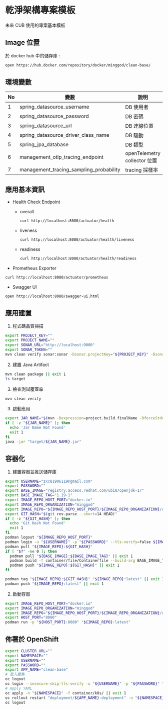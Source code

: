 # 乾淨架構專案模板

未來 CUB 使用的專案基本模板

## Image 位置

於 docker hub 中的儲存庫 :

```bash
open https://hub.docker.com/repository/docker/minggod/clean-base/
```

## 環境變數

| No | 變數                                      | 說明                         | 預設值                                                                              |
|----|-----------------------------------------|----------------------------|----------------------------------------------------------------------------------|
| 1  | spring_datasource_username              | DB 使用者                     | sa                                                                               |
| 2  | spring_datasource_password              | DB 密碼                      | p@ssw0rd                                                                         |
| 3  | spring_datasource_url                   | DB 連線位置                    | jdbc:h2:mem:test                                                                 |
| 4  | spring_datasource_driver_class_name     | DB 驅動                      | org.h2.Driver                                                                    |
| 5  | spring_jpa_database                     | DB 類型                      | h2                                                                               |
| 6  | management_otlp_tracing_endpoint        | openTelemetry collector 位置 | http://otel-http-cub-dev.apps.cluster-nwlbs.dynamic.redhatworkshops.io/v1/traces |
| 7  | management_tracing_sampling_probability | tracing 採樣率                | 1.0                                                                              |

## 應用基本資訊

* Health Check Endpoint
    * overall
      ```bash
      curl http://localhost:8080/actuator/health
      ```
    * liveness
      ```bash
      curl http://localhost:8080/actuator/health/liveness    
      ```
    * readiness
      ```bash
      curl http://localhost:8080/actuator/health/readiness
      ```

* Prometheus Exporter

```bash
curl http://localhost:8080/actuator/prometheus
```

* Swagger UI

```bash
open http://localhost:8080/swagger-ui.html
```

## 應用建置

1. 程式碼品質掃描

```bash
export PROJECT_KEY=""
export PROJECT_NAME=""
export SONAR_URL="http://localhost:9000"
export SONAR_TOKEN=""
mvn clean verify sonar:sonar -Dsonar.projectKey="${PROJECT_KEY}" -Dsonar.projectName="${PROJECT_NAME}" -Dsonar.host.url="${SONAR_URL}" -Dsonar.token="${SONAR_TOKEN}"

```

2. 建置 Java Artifact

```bash
mvn clean package || exit 1
ls target
```

3. 檢查測試覆蓋率

```bash
mvn clean verify

```

3. 啟動應用

```bash
export JAR_NAME="$(mvn -Dexpression=project.build.finalName -DforceStdout -q help:evaluate)"
if [ -z "${JAR_NAME}" ]; then
  echo 'Jar Name Not Found'
  exit 1
fi
java -jar "target/${JAR_NAME}.jar"

```

## 容器化

1. 建置容器並推送儲存庫

```bash
export USERNAME="zxc81906119@gmail.com"
export PASSWORD=""
export BASE_IMAGE="registry.access.redhat.com/ubi8/openjdk-17"
export BASE_IMAGE_TAG="1.19-1"
export IMAGE_REPO_HOST_PORT="docker.io"
export IMAGE_REPO_ORGANIZATION="minggod"
export IMAGE_REPO="${IMAGE_REPO_HOST_PORT}/${IMAGE_REPO_ORGANIZATION}/clean-base"
export GIT_HASH="$(git rev-parse --short=14 HEAD)"
if [ -z "${GIT_HASH}" ]; then
  echo 'Git Hash Not Found'
  exit 1
fi
podman logout "${IMAGE_REPO_HOST_PORT}"
podman login -u "${USERNAME}" -p "${PASSWORD}" --tls-verify=false ${IMAGE_REPO_HOST_PORT} || exit 1
podman pull "${IMAGE_REPO}:${GIT_HASH}"
if [ "$?" -ne 0 ]; then
  podman pull "${BASE_IMAGE}:${BASE_IMAGE_TAG}" || exit 1
  podman build -f container/file/Containerfile --build-arg BASE_IMAGE_TAG="${BASE_IMAGE_TAG}" -t "${IMAGE_REPO}:${GIT_HASH}" . || exit 1
  podman push "${IMAGE_REPO}:${GIT_HASH}" || exit 1
fi

podman tag "${IMAGE_REPO}:${GIT_HASH}" "${IMAGE_REPO}:latest" || exit 1
podman push "${IMAGE_REPO}:latest" || exit 1
```

2. 啟動容器

```bash
export IMAGE_REPO_HOST_PORT="docker.io"
export IMAGE_REPO_ORGANIZATION="minggod"
export IMAGE_REPO="${IMAGE_REPO_HOST_PORT}/${IMAGE_REPO_ORGANIZATION}/clean-base"
export HOST_PORT="8080"
podman run -p "${HOST_PORT}:8080" "${IMAGE_REPO}:latest"

```

## 佈署於 OpenShift

```bash
export CLUSTER_URL=""
export NAMESPACE=""
export USERNAME=""
export PASSWORD=""
export APP_NAME="clean-base"
# 登入叢集
oc logout
oc login --insecure-skip-tls-verify -u "${USERNAME}" -p "${PASSWORD}" "${CLUSTER_URL}" || exit 1
# Apply YAML
oc apply -n "${NAMESPACE}" -f container/k8s/ || exit 1
oc rollout restart "deployment/${APP_NAME}-deployment" -n "${NAMESPACE}" || exit 1
oc logout

```